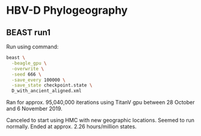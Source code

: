 # HBV-D Phylogeography

## BEAST run1
Run using command:
```bash
beast \
  -beagle_gpu \
  -overwrite \
  -seed 666 \
  -save_every 100000 \
  -save_state checkpoint.state \
  D_with_ancient_aligned.xml
```

Ran for approx. 95,040,000 iterations using TitanV gpu between 28 October and 6 November 2019.

Canceled to start using HMC with new geographic locations.
Seemed to run normally.
Ended at approx. 2.26 hours/million states.
